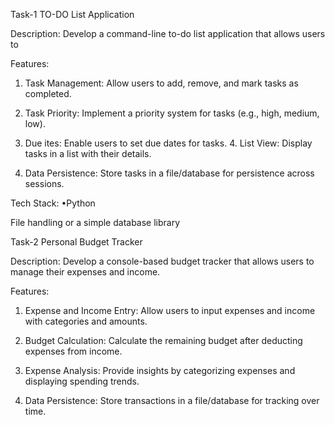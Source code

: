Task-1 TO-DO List Application

  Description: Develop a command-line to-do list application that allows users to
  
  Features:
  
  1. Task Management: Allow users to add, remove, and mark tasks as completed.
  
  2. Task Priority: Implement a priority system for tasks (e.g., high, medium, low).
  
  3. Due ites: Enable users to set due dates for tasks. 4. List View: Display tasks in a list with their details.
  
  5. Data Persistence: Store tasks in a file/database for persistence across sessions.
  
  Tech Stack: •Python
  
  File handling or a simple database library


Task-2 Personal Budget Tracker

  Description: Develop a console-based budget tracker that allows users to manage their expenses and income.
  
  Features:
  
  1. Expense and Income Entry: Allow users to input expenses and income with categories and amounts.
  
  2. Budget Calculation: Calculate the remaining budget after deducting expenses from income.
  
  3. Expense Analysis: Provide insights by categorizing expenses and displaying spending trends.
  
  4. Data Persistence: Store transactions in a file/database for tracking over time.
